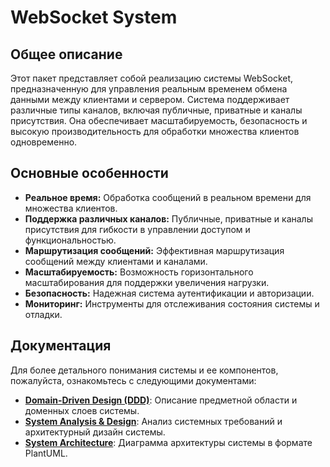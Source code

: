 # WebSocket System

## Общее описание

Этот пакет представляет собой реализацию системы WebSocket, предназначенную для управления реальным временем обмена
данными между клиентами и сервером. Система поддерживает различные типы каналов, включая публичные, приватные и каналы
присутствия. Она обеспечивает масштабируемость, безопасность и высокую производительность для обработки множества
клиентов одновременно.

## Основные особенности

- **Реальное время:** Обработка сообщений в реальном времени для множества клиентов.
- **Поддержка различных каналов:** Публичные, приватные и каналы присутствия для гибкости в управлении доступом и
  функциональностью.
- **Маршрутизация сообщений:** Эффективная маршрутизация сообщений между клиентами и каналами.
- **Масштабируемость:** Возможность горизонтального масштабирования для поддержки увеличения нагрузки.
- **Безопасность:** Надежная система аутентификации и авторизации.
- **Мониторинг:** Инструменты для отслеживания состояния системы и отладки.

## Документация

Для более детального понимания системы и ее компонентов, пожалуйста, ознакомьтесь с следующими документами:

- **[Domain-Driven Design (DDD)](docs/DomainDrivenDesign.md)**: Описание предметной области и доменных слоев
  системы.
- **[System Analysis & Design](docs/SystemAnalysisDesign.md)**: Анализ системных требований и архитектурный
  дизайн системы.
- **[System Architecture](docs/SystemArchitecture.png)**: Диаграмма архитектуры системы в формате PlantUML.
